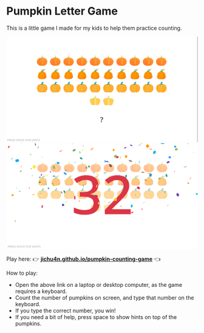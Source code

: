 # Pumpkin Letter Game

This is a little game I made for my kids to help them practice counting.

![Screenshot](screenshot-1.png)
![Screenshot](screenshot-2.png)

Play here: 👉 [**jichu4n.github.io/pumpkin-counting-game**](https://jichu4n.github.io/pumpkin-counting-game/) 👈

How to play:

- Open the above link on a laptop or desktop computer, as the game requires a keyboard.
- Count the number of pumpkins on screen, and type that number on the keyboard.
- If you type the correct number, you win!
- If you need a bit of help, press space to show hints on top of the pumpkins.
